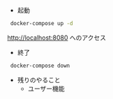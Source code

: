 
- 起動

```bash
 docker-compose up -d
```
[http://localhost:8080](http://localhost:8080) へのアクセス

- 終了
```bash
 docker-compose down
```
 
- 残りのやること
  - ユーザー機能
 




